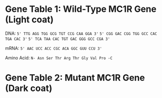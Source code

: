 # Gene Table 1: Wild-Type MC1R Gene (Light coat)

DNA:
`5' TTG AGG TGG GCG TGT CCG CAA GGA 3'`
`5' CGG GAC CGG TGG GCC CAC TGA CAC 3'`
`5' TCA TAA CAC TGT GAC GGG GCC CGA 3'`

mRNA:
`5' AAC UCC ACC CGC ACA GGC GUU CCU 3'`

Amino Acid:
`N- Asn Ser Thr Arg Thr Gly Val Pro -C`

# Gene Table 2: Mutant MC1R Gene (Dark coat)
